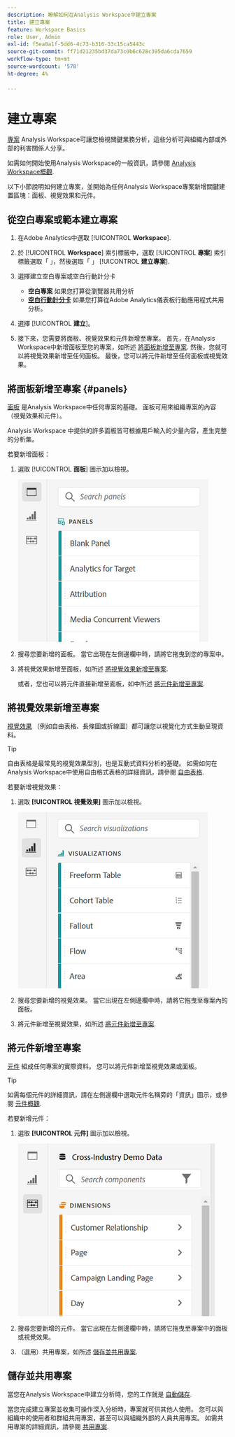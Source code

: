 ```yaml
---
description: 瞭解如何在Analysis Workspace中建立專案
title: 建立專案
feature: Workspace Basics
role: User, Admin
exl-id: f5ea0a1f-5dd6-4c73-b316-33c15ca5443c
source-git-commit: ff71d21235bd37da73c0b6c628c395da6cda7659
workflow-type: tm+mt
source-wordcount: '578'
ht-degree: 4%

---
```


# 建立專案

[專案](/help/analysis-workspace/build-workspace-project/freeform-overview.md) Analysis Workspace可讓您檢視關鍵業務分析，這些分析可與組織內部或外部的利害關係人分享。

如需如何開始使用Analysis Workspace的一般資訊，請參閱 [Analysis Workspace概觀](/help/analysis-workspace/home.md).

以下小節說明如何建立專案，並開始為任何Analysis Workspace專案新增關鍵建置區塊：面板、視覺效果和元件。

## 從空白專案或範本建立專案

1. 在Adobe Analytics中選取 [!UICONTROL **Workspace**].

1. 於 [!UICONTROL **Workspace**] 索引標籤中，選取 [!UICONTROL **專案**] 索引標籤選取「 」，然後選取「 」 [!UICONTROL **建立專案**].

1. 選擇建立空白專案或空白行動計分卡

   * **空白專案** 如果您打算從瀏覽器共用分析
   * [**空白行動計分卡**](/help/mobile-app/curator.md) 如果您打算從Adobe Analytics儀表板行動應用程式共用分析。

1. 選擇 [!UICONTROL **建立**]。

1. 接下來，您需要將面板、視覺效果和元件新增至專案。 首先，在Analysis Workspace中新增面板至您的專案，如所述 [將面板新增至專案](#add-panels-to-the-project). 然後，您就可以將視覺效果新增至任何面板。 最後，您可以將元件新增至任何面板或視覺效果。

## 將面板新增至專案 {#panels}

[面板](/help/analysis-workspace/c-panels/panels.md) 是Analysis Workspace中任何專案的基礎。 面板可用來組織專案的內容（視覺效果和元件）。

Analysis Workspace 中提供的許多面板皆可根據用戶輸入的少量內容，產生完整的分析集。

若要新增面板：

1. 選取 [!UICONTROL **面板**] 圖示加以檢視。

   ![](assets/build-panels.png)

1. 搜尋您要新增的面板。 當它出現在左側邊欄中時，請將它拖曳到您的專案中。

1. 將視覺效果新增至面板，如所述 [將視覺效果新增至專案](#add-visualizations-to-the-project).

   或者，您也可以將元件直接新增至面板，如中所述 [將元件新增至專案](#add-components-to-the-project).

## 將視覺效果新增至專案

[視覺效果](/help/analysis-workspace/visualizations/freeform-analysis-visualizations.md) （例如自由表格、長條圖或折線圖）都可讓您以視覺化方式生動呈現資料。

>[!TIP]
>
>自由表格是最常見的視覺效果型別，也是互動式資料分析的基礎。 如需如何在Analysis Workspace中使用自由格式表格的詳細資訊，請參閱 [自由表格](/help/analysis-workspace/visualizations/freeform-table/freeform-table.md).

若要新增視覺效果：

1. 選取 **[!UICONTROL 視覺效果]** 圖示加以檢視。

   ![](assets/build-visualizations.png)

1. 搜尋您要新增的視覺效果。 當它出現在左側邊欄中時，請將它拖曳至專案內的面板。

1. 將元件新增至視覺效果，如所述 [將元件新增至專案](#add-components-to-the-project).

## 將元件新增至專案

[元件](/help/components/overview.md) 組成任何專案的實際資料。 您可以將元件新增至視覺效果或面板。

>[!TIP]
>
>如需每個元件的詳細資訊，請在左側邊欄中選取元件名稱旁的「資訊」圖示，或參閱 [元件概觀](/help/components/overview.md).

若要新增元件：

1. 選取 **[!UICONTROL 元件]** 圖示加以檢視。

   ![](assets/build-components.png)

1. 搜尋您要新增的元件。 當它出現在左側邊欄中時，請將它拖曳至專案中的面板或視覺效果。

1. （選用）共用專案，如所述 [儲存並共用專案](#save-and-share-the-project).

## 儲存並共用專案

當您在Analysis Workspace中建立分析時，您的工作就是 [自動儲存](/help/analysis-workspace/build-workspace-project/save-projects.md).

當您完成建立專案並收集可操作深入分析時，專案就可供其他人使用。 您可以與組織中的使用者和群組共用專案，甚至可以與組織外部的人員共用專案。 如需共用專案的詳細資訊，請參閱 [共用專案](/help/analysis-workspace/curate-share/share-projects.md).
